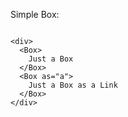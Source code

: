 Simple Box:
``` react

<div>
  <Box>
    Just a Box
  </Box>
  <Box as="a">
    Just a Box as a Link
  </Box>
</div>
```

